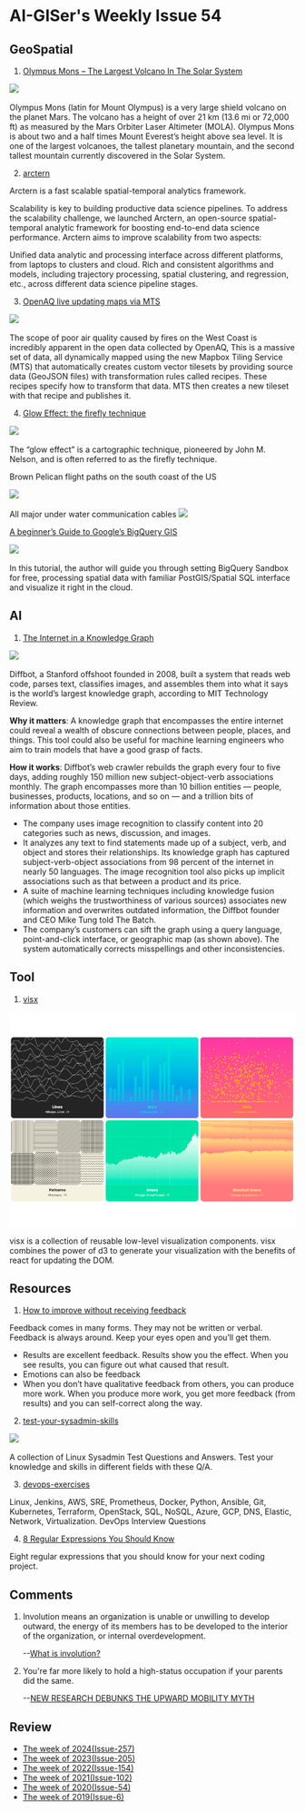 # AI-GISer's Weekly Issue 54

## GeoSpatial

1. [Olympus Mons – The Largest Volcano In The Solar System](https://designyoutrust.com/2020/09/olympus-mons-the-largest-volcano-in-the-solar-system/)

![](https://main-designyoutrust.netdna-ssl.com/wp-content/uploads/2020/09/1-36.jpg?iv=177)

Olympus Mons (latin for Mount Olympus) is a very large shield volcano on the planet Mars. The volcano has a height of over 21 km (13.6 mi or 72,000 ft) as measured by the Mars Orbiter Laser Altimeter (MOLA). Olympus Mons is about two and a half times Mount Everest’s height above sea level. It is one of the largest volcanoes, the tallest planetary mountain, and the second tallest mountain currently discovered in the Solar System.

2. [arctern](https://github.com/arctern-io/arctern)

Arctern is a fast scalable spatial-temporal analytics framework.

Scalability is key to building productive data science pipelines. To address the scalability challenge, we launched Arctern, an open-source spatial-temporal analytic framework for boosting end-to-end data science performance. Arctern aims to improve scalability from two aspects:

Unified data analytic and processing interface across different platforms, from laptops to clusters and cloud.
Rich and consistent algorithms and models, including trajectory processing, spatial clustering, and regression, etc., across different data science pipeline stages.

3. [OpenAQ live updating maps via MTS](https://blog.mapbox.com/openaq-live-updating-maps-via-mts-6db11f50d066)

![](https://miro.medium.com/max/700/0*-ujXdTWqyYUIF-R6)

The scope of poor air quality caused by fires on the West Coast is incredibly apparent in the open data collected by OpenAQ, This is a massive set of data, all dynamically mapped using the new Mapbox Tiling Service (MTS) that automatically creates custom vector tilesets by providing source data (GeoJSON files) with transformation rules called recipes. These recipes specify how to transform that data. MTS then creates a new tileset with that recipe and publishes it.

4. [Glow Effect: the firefly technique](https://blog.mapbox.com/glow-effect-the-firefly-technique-23eff7297075)

![](https://miro.medium.com/max/700/0*vRdR5vWwuclMdsuF)

The “glow effect” is a cartographic technique, pioneered by John M. Nelson, and is often referred to as the firefly technique.

Brown Pelican flight paths on the south coast of the US

![](https://miro.medium.com/max/700/1*dHGVWtWozhJbGwzpIBVmCg.png)

All major under water communication cables
![](https://miro.medium.com/max/700/1*534yajlfSyre0o9Arga3gw.png)

[A beginner’s Guide to Google’s BigQuery GIS](https://towardsdatascience.com/a-beginners-guide-to-google-s-bigquery-gis-46a1193499ef)

![](https://miro.medium.com/max/700/1*pJay5A-oERL1YlEMvcbxvg.png)

In this tutorial, the author will guide you through setting BigQuery Sandbox for free, processing spatial data with familiar PostGIS/Spatial SQL interface and visualize it right in the cloud.

## AI

1. [The Internet in a Knowledge Graph](https://www.technologyreview.com/2020/09/04/1008156/knowledge-graph-ai-reads-web-machine-learning-natural-language-processing/)

![](<https://blog.deeplearning.ai/hubfs/ezgif.com-optimize%20(1)-3.gif>)

Diffbot, a Stanford offshoot founded in 2008, built a system that reads web code, parses text, classifies images, and assembles them into what it says is the world’s largest knowledge graph, according to MIT Technology Review.

**Why it matters**: A knowledge graph that encompasses the entire internet could reveal a wealth of obscure connections between people, places, and things. This tool could also be useful for machine learning engineers who aim to train models that have a good grasp of facts.

**How it works**: Diffbot’s web crawler rebuilds the graph every four to five days, adding roughly 150 million new subject-object-verb associations monthly. The graph encompasses more than 10 billion entities — people, businesses, products, locations, and so on — and a trillion bits of information about those entities.

- The company uses image recognition to classify content into 20 categories such as news, discussion, and images.
- It analyzes any text to find statements made up of a subject, verb, and object and stores their relationships. Its knowledge graph has captured subject-verb-object associations from 98 percent of the internet in nearly 50 languages. The image recognition tool also picks up implicit associations such as that between a product and its price.
- A suite of machine learning techniques including knowledge fusion (which weighs the trustworthiness of various sources) associates new information and overwrites outdated information, the Diffbot founder and CEO Mike Tung told The Batch.
- The company’s customers can sift the graph using a query language, point-and-click interface, or geographic map (as shown above). The system automatically corrects misspellings and other inconsistencies.

## Tool

1. [visx](https://github.com/airbnb/visx)

![](https://github.com/airbnb/visx/raw/master/assets/visx-gallery.png)

visx is a collection of reusable low-level visualization components. visx combines the power of d3 to generate your visualization with the benefits of react for updating the DOM.

## Resources

1. [How to improve without receiving feedback](https://zellwk.com/blog/improving-without-feedback/?ck_subscriber_id=170842630)

Feedback comes in many forms. They may not be written or verbal. Feedback is always around. Keep your eyes open and you’ll get them.

- Results are excellent feedback. Results show you the effect. When you see results, you can figure out what caused that result.
- Emotions can also be feedback
- When you don’t have qualitative feedback from others, you can produce more work. When you produce more work, you get more feedback (from results) and you can self-correct along the way.

2. [test-your-sysadmin-skills](https://github.com/trimstray/test-your-sysadmin-skills)

![](https://github.com/trimstray/test-your-sysadmin-skills/raw/master/static/img/sysadmin_preview.png)

A collection of Linux Sysadmin Test Questions and Answers. Test your knowledge and skills in different fields with these Q/A.

3. [devops-exercises](https://github.com/bregman-arie/devops-exercises)

Linux, Jenkins, AWS, SRE, Prometheus, Docker, Python, Ansible, Git, Kubernetes, Terraform, OpenStack, SQL, NoSQL, Azure, GCP, DNS, Elastic, Network, Virtualization. DevOps Interview Questions

4. [8 Regular Expressions You Should Know](https://code.tutsplus.com/tutorials/8-regular-expressions-you-should-know--net-6149)

Eight regular expressions that you should know for your next coding project.

## Comments

1. Involution means an organization is unable or unwilling to develop outward, the energy of its members has to be developed to the interior of the organization, or internal overdevelopment.

   --[What is involution?](https://github.com/ruanyf/weekly/blob/master/docs/issue-126.md)

2. You're far more likely to hold a high-status occupation if your parents did the same.

   --[NEW RESEARCH DEBUNKS THE UPWARD MOBILITY MYTH](https://psmag.com/economics/new-research-debunks-the-upward-mobility-myth)

## Review

- [The week of 2024(Issue-257)](../2024/issue-257.md)
- [The week of 2023(Issue-205)](../2023/issue-205.md)
- [The week of 2022(Issue-154)](../2022/issue-154.md)
- [The week of 2021(Issue-102)](../2021/issue-102.md)
- [The week of 2020(Issue-54)](../2020/issue-54.md)
- [The week of 2019(Issue-6)](../2019/issue-6.md)
